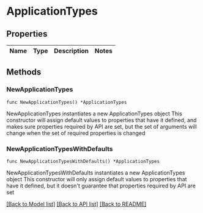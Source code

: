 # ApplicationTypes

## Properties

Name | Type | Description | Notes
------------ | ------------- | ------------- | -------------

## Methods

### NewApplicationTypes

`func NewApplicationTypes() *ApplicationTypes`

NewApplicationTypes instantiates a new ApplicationTypes object
This constructor will assign default values to properties that have it defined,
and makes sure properties required by API are set, but the set of arguments
will change when the set of required properties is changed

### NewApplicationTypesWithDefaults

`func NewApplicationTypesWithDefaults() *ApplicationTypes`

NewApplicationTypesWithDefaults instantiates a new ApplicationTypes object
This constructor will only assign default values to properties that have it defined,
but it doesn't guarantee that properties required by API are set


[[Back to Model list]](../README.md#documentation-for-models) [[Back to API list]](../README.md#documentation-for-api-endpoints) [[Back to README]](../README.md)



